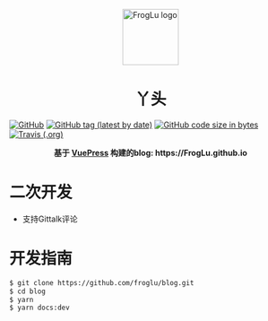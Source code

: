 <p align="center"><a href="https://FrogLu.github.io" target="_blank" rel="noopener noreferrer"><img width="100" src="https://cdn.nlark.com/yuque/0/2018/jpeg/104558/1542608111481-81418d7a-b61e-4f74-a1b0-6fec4302a7c4.jpeg" alt="FrogLu logo"></a></p>
<h1 align="center">丫头</h1>

[![GitHub](https://img.shields.io/github/license/FrogLu/blog.svg)](https://github.com/FrogLu/blog)
[![GitHub tag (latest by date)](https://img.shields.io/github/tag-date/FrogLu/blog.svg)](https://github.com/FrogLu/blog)
[![GitHub code size in bytes](https://img.shields.io/github/languages/code-size/FrogLu/blog.svg)](https://github.com/FrogLu/blog)
[![Travis (.org)](https://img.shields.io/travis/FrogLu/blog.svg)](https://github.com/FrogLu/blog)

<div align="center">
  <strong>
     基于 <a href="https://vuepress.vuejs.org/">VuePress</a> 构建的blog: https://FrogLu.github.io
  </strong>
</div>

# 二次开发
- 支持Gittalk评论

# 开发指南
```bash
$ git clone https://github.com/froglu/blog.git
$ cd blog
$ yarn
$ yarn docs:dev
```
